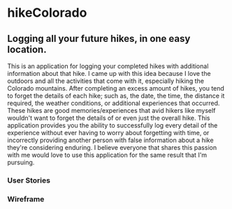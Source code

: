 # hikeColorado

## Logging all your future hikes, in one easy location. 
This is an application for logging your completed hikes with additional information about that hike. I came up with this idea because I love the outdoors and all the activities that come with it, especially hiking the Colorado mountains. After completing an excess amount of hikes, you tend to forget the details of each hike; such as, the date, the time, the distance it required, the weather conditions, or additional experiences that occurred. These hikes are good memories/experiences that avid hikers like myself wouldn't want to forget the details of or even just the overall hike. This application provides you the ability to successfully log every detail of the experience without ever having to worry about forgetting with time, or incorrectly providing another person with false information about a hike they're considering enduring. I believe everyone that shares this passion with me would love to use this application for the same result that I'm pursuing.

### User Stories

### Wireframe
